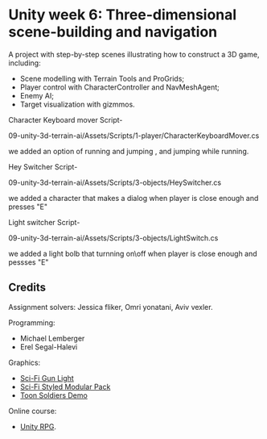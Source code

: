 # Unity week 6: Three-dimensional scene-building and navigation

A project with step-by-step scenes illustrating how to construct a 3D game, including:

* Scene modelling with Terrain Tools and ProGrids;
* Player control with CharacterController and NavMeshAgent;
* Enemy AI;
* Target visualization with gizmmos.



Character Keyboard mover Script-

09-unity-3d-terrain-ai/Assets/Scripts/1-player/CharacterKeyboardMover.cs 

we added an option of running and jumping , and jumping while running.


Hey Switcher Script-

09-unity-3d-terrain-ai/Assets/Scripts/3-objects/HeySwitcher.cs

we added a character that makes a dialog when player is close enough and presses "E" 


Light switcher Script-

09-unity-3d-terrain-ai/Assets/Scripts/3-objects/LightSwitch.cs 

we added a light  bolb that turnning on\off when player is close enough and pessses "E"



## Credits

Assignment solvers:
Jessica fliker, Omri yonatani, Aviv vexler.

Programming:
* Michael Lemberger
* Erel Segal-Halevi

Graphics:
* [Sci-Fi Gun Light](https://assetstore.unity.com/packages/3d/props/guns/sci-fi-gun-light-87916)
* [Sci-Fi Styled Modular Pack](https://assetstore.unity.com/packages/3d/environments/sci-fi/sci-fi-styled-modular-pack-82913)
* [Toon Soldiers Demo](https://assetstore.unity.com/packages/3d/characters/toon-soldiers-demo-69684)

Online course:
* [Unity RPG](https://www.gamedev.tv/p/unity-rpg/?product_id=1503859&coupon_code=JOINUS).
